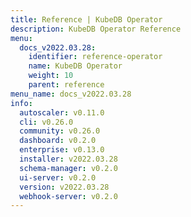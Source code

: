 ```yaml
---
title: Reference | KubeDB Operator
description: KubeDB Operator Reference
menu:
  docs_v2022.03.28:
    identifier: reference-operator
    name: KubeDB Operator
    weight: 10
    parent: reference
menu_name: docs_v2022.03.28
info:
  autoscaler: v0.11.0
  cli: v0.26.0
  community: v0.26.0
  dashboard: v0.2.0
  enterprise: v0.13.0
  installer: v2022.03.28
  schema-manager: v0.2.0
  ui-server: v0.2.0
  version: v2022.03.28
  webhook-server: v0.2.0
---
```


